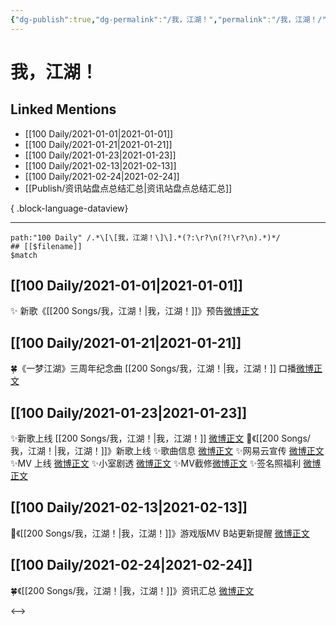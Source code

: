 ```yaml
---
{"dg-publish":true,"dg-permalink":"/我，江湖！","permalink":"/我，江湖！/","created":"2023-04-08T20:39:19.000+08:00","updated":"2023-08-24T18:06:30.541+08:00"}
---
```


# 我，江湖！

## Linked Mentions
- [[100 Daily/2021-01-01\|2021-01-01]]
- [[100 Daily/2021-01-21\|2021-01-21]]
- [[100 Daily/2021-01-23\|2021-01-23]]
- [[100 Daily/2021-02-13\|2021-02-13]]
- [[100 Daily/2021-02-24\|2021-02-24]]
- [[Publish/资讯站盘点总结汇总\|资讯站盘点总结汇总]]

{ .block-language-dataview}

---

```expander
path:"100 Daily" /.*\[\[我，江湖！\]\].*(?:\r?\n(?!\r?\n).*)*/
## [[$filename]]
$match
```
## [[100 Daily/2021-01-01\|2021-01-01]]
✨ 新歌《[[200 Songs/我，江湖！\|我，江湖！]]》预告[微博正文](https://m.weibo.cn/6466290670/4588543186310370)
## [[100 Daily/2021-01-21\|2021-01-21]]
🍀《一梦江湖》三周年纪念曲 [[200 Songs/我，江湖！\|我，江湖！]] 口播[微博正文](https://m.weibo.cn/6466290670/4595776799649484)
## [[100 Daily/2021-01-23\|2021-01-23]]
✨新歌上线 [[200 Songs/我，江湖！\|我，江湖！]] [微博正文](https://m.weibo.cn/6466290670/4596500548299353)
🌟《[[200 Songs/我，江湖！\|我，江湖！]]》新歌上线
✨歌曲信息 [微博正文](https://m.weibo.cn/6466290670/4596441613605389)
✨网易云宣传 [微博正文](https://m.weibo.cn/6466290670/4596459103854010)
✨MV 上线 [微博正文](https://m.weibo.cn/6466290670/4596477492726048)
✨小室剧透 [微博正文](https://m.weibo.cn/6466290670/4596504016724771)
✨MV截修[微博正文](https://m.weibo.cn/6466290670/4596541241164176)
✨签名照福利 [微博正文](https://m.weibo.cn/6466290670/4596518885265227)
## [[100 Daily/2021-02-13\|2021-02-13]]
🌟《[[200 Songs/我，江湖！\|我，江湖！]]》游戏版MV B站更新提醒 [微博正文](https://m.weibo.cn/6466290670/4604090841832724)

## [[100 Daily/2021-02-24\|2021-02-24]]
🍀《[[200 Songs/我，江湖！\|我，江湖！]]》资讯汇总 [微博正文](https://weibo.com/6466290670/K3oSJwbAJ)

<-->